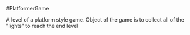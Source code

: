 #PlatformerGame

A level of a platform style game.
Object of the game is to collect all of the "lights" to reach the end level
